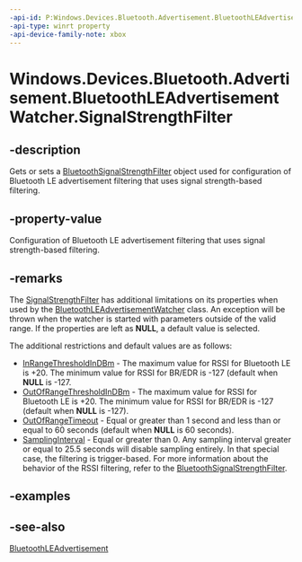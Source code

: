 ```yaml
---
-api-id: P:Windows.Devices.Bluetooth.Advertisement.BluetoothLEAdvertisementWatcher.SignalStrengthFilter
-api-type: winrt property
-api-device-family-note: xbox
---
```


<!-- Property syntax
public Windows.Devices.Bluetooth.BluetoothSignalStrengthFilter SignalStrengthFilter { get;  set; }
-->

# Windows.Devices.Bluetooth.Advertisement.BluetoothLEAdvertisementWatcher.SignalStrengthFilter

## -description
Gets or sets a [BluetoothSignalStrengthFilter](../windows.devices.bluetooth/bluetoothsignalstrengthfilter.md) object used for configuration of Bluetooth LE advertisement filtering that uses signal strength-based filtering.

## -property-value
Configuration of Bluetooth LE advertisement filtering that uses signal strength-based filtering.

## -remarks
The [SignalStrengthFilter](bluetoothleadvertisementwatcher_signalstrengthfilter.md) has additional limitations on its properties when used by the [BluetoothLEAdvertisementWatcher](bluetoothleadvertisementwatcher.md) class. An exception will be thrown when the watcher is started with parameters outside of the valid range. If the properties are left as **NULL**, a default value is selected.

The additional restrictions and default values are as follows:


+ [InRangeThresholdInDBm](../windows.devices.bluetooth/bluetoothsignalstrengthfilter_inrangethresholdindbm.md) - The maximum value for RSSI for Bluetooth LE is +20. The minimum value for RSSI for BR/EDR is -127 (default when **NULL** is -127.
+ [OutOfRangeThresholdInDBm](../windows.devices.bluetooth/bluetoothsignalstrengthfilter_outofrangethresholdindbm.md) - The maximum value for RSSI for Bluetooth LE is +20. The minimum value for RSSI for BR/EDR is -127 (default when **NULL** is -127).
+ [OutOfRangeTimeout](../windows.devices.bluetooth/bluetoothsignalstrengthfilter_outofrangetimeout.md) - Equal or greater than 1 second and less than or equal to 60 seconds (default when **NULL** is 60 seconds).
+ [SamplingInterval](../windows.devices.bluetooth/bluetoothsignalstrengthfilter_samplinginterval.md) - Equal or greater than 0. Any sampling interval greater or equal to 25.5 seconds will disable sampling entirely. In that special case, the filtering is trigger-based. For more information about the behavior of the RSSI filtering, refer to the [BluetoothSignalStrengthFilter](../windows.devices.bluetooth/bluetoothsignalstrengthfilter.md).


## -examples

## -see-also
[BluetoothLEAdvertisement](bluetoothleadvertisement.md)